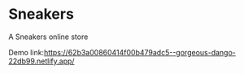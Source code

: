 # Sneakers
A Sneakers online store


Demo link:https://62b3a00860414f00b479adc5--gorgeous-dango-22db99.netlify.app/
